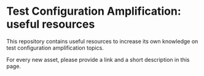 # Test Configuration Amplification: useful resources
This repository contains useful resources to increase its own knowledge on test configuration amplification topics.

For every new asset, please provide a link and a short description in this page.